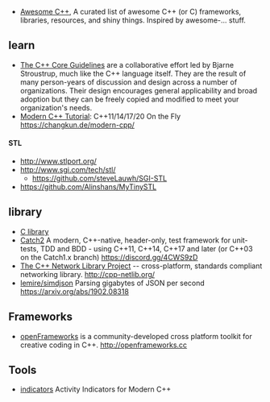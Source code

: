 - [Awesome C++](https://github.com/fffaraz/awesome-cpp), A curated list of awesome C++ (or C) frameworks, libraries, resources, and shiny things. Inspired by awesome-... stuff.


## learn
- [The C++ Core Guidelines](https://github.com/isocpp/CppCoreGuidelines) are a collaborative effort led by Bjarne Stroustrup, much like the C++ language itself. They are the result of many person-years of discussion and design across a number of organizations. Their design encourages general applicability and broad adoption but they can be freely copied and modified to meet your organization's needs.
- [Modern C++ Tutorial](https://github.com/changkun/modern-cpp-tutorial): C++11/14/17/20 On the Fly https://changkun.de/modern-cpp/
#### STL
- http://www.stlport.org/
- http://www.sgi.com/tech/stl/
  - https://github.com/steveLauwh/SGI-STL
- https://github.com/Alinshans/MyTinySTL



## library
- [C library](c#library)
- [Catch2](https://github.com/catchorg/Catch2) A modern, C++-native, header-only, test framework for unit-tests, TDD and BDD - using C++11, C++14, C++17 and later (or C++03 on the Catch1.x branch) https://discord.gg/4CWS9zD
- [The C++ Network Library Project](https://github.com/cpp-netlib/cpp-netlib) -- cross-platform, standards compliant networking library. http://cpp-netlib.org/
- [lemire/simdjson](https://github.com/lemire/simdjson) Parsing gigabytes of JSON per second https://arxiv.org/abs/1902.08318




## Frameworks
- [openFrameworks](https://github.com/openframeworks/openFrameworks) is a community-developed cross platform toolkit for creative coding in C++. http://openframeworks.cc



## Tools
- [indicators](https://github.com/p-ranav/indicators) Activity Indicators for Modern C++
